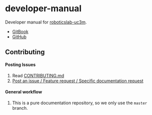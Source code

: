 # developer-manual

Developer manual for [roboticslab-uc3m](https://github.com/roboticslab-uc3m).

- [GitBook](https://www.gitbook.com/book/roboticslab-uc3m/developer-manual)
- [GitHub](https://github.com/roboticslab-uc3m/developer-manual)

## Contributing

#### Posting Issues

1. Read [CONTRIBUTING.md](CONTRIBUTING.md)
2. [Post an issue / Feature request / Specific documentation request](https://github.com/roboticslab-uc3m/developer-manual/issues)

#### General workflow
1. This is a pure documentation repository, so we only use the `master` branch.
